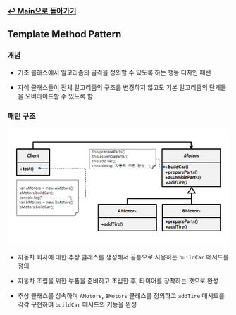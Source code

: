 ### [↩︎ Main으로 돌아가기](../../README.md)

## Template Method Pattern

### 개념

- 기초 클래스에서 알고리즘의 골격을 정의할 수 있도록 하는 행동 디자인 패턴

- 자식 클래스들이 전체 알고리즘의 구조를 변경하지 않고도 기본 알고리즘의 단계들을 오버라이드할 수 있도록 함

### 패턴 구조

<div align="center">
  <img src="../../image/teamplate_method.png">
</div>

- 자동차 회사에 대한 추상 클래스를 생성해서 공통으로 사용하는 `buildCar` 메서드를 정의

- 자동차 조립을 위한 부품을 준비하고 조립한 후, 타이어를 장착하는 것으로 완성

- 추상 클래스를 상속하며 `AMotors`, `BMotors` 클래스를 정의하고 `addTire` 매서드를 각각 구현하여 `buildCar` 메서드의 기능을 완성
